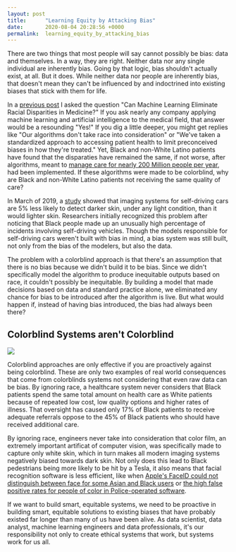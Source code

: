 ```yaml
---
layout: post
title:      "Learning Equity by Attacking Bias"
date:       2020-08-04 20:28:56 +0000
permalink:  learning_equity_by_attacking_bias
---
```



There are two things that most people will say cannot possibly be bias: data and themselves. In a way, they are right. Neither data nor any single individual are inherently bias. Going by that logic, bias shouldn't actually exist, at all. But it does. While neither data nor people are inherently bias, that doesn't mean they can't be influenced by and indoctrined into existing biases that stick with them for life.

In a [previous post](https://nlnlvlc.github.io/can_machine_learning_eliminate_racial_disparities_in_medicine) I asked the question "Can Machine Learning Eliminate Racial Disparities in Medicine?" If you ask nearly any company applying machine learning and artificial intelligence to the medical field, that answer would be a resounding "Yes!" If you dig a little deeper, you might get replies like "Our algorithms don't take race into consideration" or "We've taken a standardized approach to accessing patient health to limit preconceived biases in how they're treated." Yet, Black and non-White Latino patients have found that the disparaties have remained the same, if not worse, after algorithms, meant to [manage care for nearly 200 Million people per year](https://www.nature.com/articles/d41586-019-03228-6), had been implemented. If these algorithms were made to be colorblind, why are Black and non-White Latino patients not receiving the same quality of care?

In March of 2019, a [study](https://www.independent.co.uk/life-style/gadgets-and-tech/news/self-driving-car-crash-racial-bias-black-people-study-a8810031.html) showed that imaging systems for self-driving cars are 5% less likely to detect darker skin, under any light condition, than it would lighter skin. Researchers initially recognized this problem after noticing that Black people made up an unusually high percentage of incidents involving self-driving vehicles. Though the models responsible for self-driving cars weren't built with bias in mind, a bias system was still built, not only from the bias of the modelers, but also the data.

The problem with a colorblind approach is that there's an assumption that there is no bias because we didn't build it to be bias. Since we didn't specifically model the algorithm to produce inequitable outputs based on race, it couldn't possibly be inequitable. By building a model that made decisions based on data and standard practice alone, we eliminated any chance for bias to be introduced after the algorithm is live. But what would happen if, instead of having bias introduced, the bias had always been there?

## Colorblind Systems aren't Colorblind

![](https://i.ytimg.com/vi/d16LNHIEJzs/hqdefault.jpg)

Colorblind approaches are only effective if you are proactively against being colorblind. These are only two examples of real world consequences that come from colorblinds systems not considering that even raw data can be bias. By ignoring race, a healthcare system never considers that Black patients spend the same total amount on health care as White patients because of repeated low cost, low quality options and higher rates of illness. That oversight has caused only 17% of Black patients to receive adequate referrals oppose to the 45% of Black patients who should have received additional care.

By ignoring race, engineers never take into consideration that color film, an extremely important artificat of computer vision, was specifically made to capture only white skin, which in turn makes all modern imaging systems negatively biased towards dark skin. Not only does this lead to Black pedestrians being more likely to be hit by a Tesla, it also means that facial recognition software is less efficient, like when [Apple's FaceID could not distinguish between face for some Asian and Black users](https://www.mirror.co.uk/tech/apple-accused-racism-after-face-11735152) or [the high false positive rates for people of color in Police-operated software](https://www.marketplace.org/shows/marketplace-tech/facial-recognition-software-racism-people-of-color-wrongful-arrests-algorithmic-bias/).

If we want to build smart, equitable systems, we need to be proactive in building smart, equitable solutions to existing biases that have probably existed far longer than many of us have been alive. As data scientist, data analyst, machine learning engineers and data professionals, it's our responsibility not only to create ethical systems that work, but systems work for us all.

